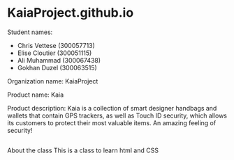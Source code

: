 # KaiaProject.github.io


Student names: 
- Chris Vettese (300057713)
- Elise Cloutier (300051115)
- Ali Muhammad (300067438)
- Gokhan Duzel (300063515)

Organization name: 
KaiaProject

Product name:
Kaia

Product description:
Kaia is a collection of smart designer handbags and wallets that contain GPS trackers, as well as Touch ID security, which allows its customers to protect their most valuable items. An amazing feeling of security!

##
About the class
This is a class to learn html and CSS